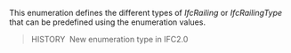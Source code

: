 This enumeration defines the different types of _IfcRailing_ or _IfcRailingType_ that can be predefined using the enumeration values.

> HISTORY&nbsp; New enumeration type in IFC2.0

